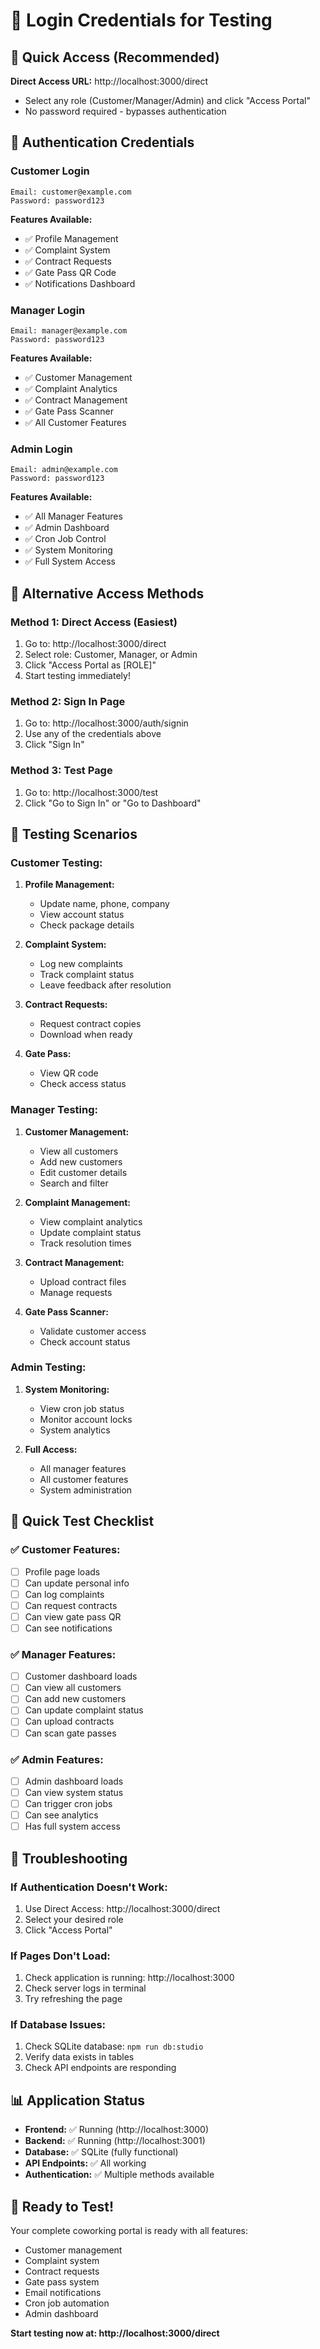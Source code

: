 # 🔐 Login Credentials for Testing

## 🎯 **Quick Access (Recommended)**

**Direct Access URL:** http://localhost:3000/direct
- Select any role (Customer/Manager/Admin) and click "Access Portal"
- No password required - bypasses authentication

## 🔑 **Authentication Credentials**

### **Customer Login**
```
Email: customer@example.com
Password: password123
```
**Features Available:**
- ✅ Profile Management
- ✅ Complaint System
- ✅ Contract Requests
- ✅ Gate Pass QR Code
- ✅ Notifications Dashboard

### **Manager Login**
```
Email: manager@example.com
Password: password123
```
**Features Available:**
- ✅ Customer Management
- ✅ Complaint Analytics
- ✅ Contract Management
- ✅ Gate Pass Scanner
- ✅ All Customer Features

### **Admin Login**
```
Email: admin@example.com
Password: password123
```
**Features Available:**
- ✅ All Manager Features
- ✅ Admin Dashboard
- ✅ Cron Job Control
- ✅ System Monitoring
- ✅ Full System Access

## 🚀 **Alternative Access Methods**

### **Method 1: Direct Access (Easiest)**
1. Go to: http://localhost:3000/direct
2. Select role: Customer, Manager, or Admin
3. Click "Access Portal as [ROLE]"
4. Start testing immediately!

### **Method 2: Sign In Page**
1. Go to: http://localhost:3000/auth/signin
2. Use any of the credentials above
3. Click "Sign In"

### **Method 3: Test Page**
1. Go to: http://localhost:3000/test
2. Click "Go to Sign In" or "Go to Dashboard"

## 📱 **Testing Scenarios**

### **Customer Testing:**
1. **Profile Management:**
   - Update name, phone, company
   - View account status
   - Check package details

2. **Complaint System:**
   - Log new complaints
   - Track complaint status
   - Leave feedback after resolution

3. **Contract Requests:**
   - Request contract copies
   - Download when ready

4. **Gate Pass:**
   - View QR code
   - Check access status

### **Manager Testing:**
1. **Customer Management:**
   - View all customers
   - Add new customers
   - Edit customer details
   - Search and filter

2. **Complaint Management:**
   - View complaint analytics
   - Update complaint status
   - Track resolution times

3. **Contract Management:**
   - Upload contract files
   - Manage requests

4. **Gate Pass Scanner:**
   - Validate customer access
   - Check account status

### **Admin Testing:**
1. **System Monitoring:**
   - View cron job status
   - Monitor account locks
   - System analytics

2. **Full Access:**
   - All manager features
   - All customer features
   - System administration

## 🎯 **Quick Test Checklist**

### **✅ Customer Features:**
- [ ] Profile page loads
- [ ] Can update personal info
- [ ] Can log complaints
- [ ] Can request contracts
- [ ] Can view gate pass QR
- [ ] Can see notifications

### **✅ Manager Features:**
- [ ] Customer dashboard loads
- [ ] Can view all customers
- [ ] Can add new customers
- [ ] Can update complaint status
- [ ] Can upload contracts
- [ ] Can scan gate passes

### **✅ Admin Features:**
- [ ] Admin dashboard loads
- [ ] Can view system status
- [ ] Can trigger cron jobs
- [ ] Can see analytics
- [ ] Has full system access

## 🔧 **Troubleshooting**

### **If Authentication Doesn't Work:**
1. Use Direct Access: http://localhost:3000/direct
2. Select your desired role
3. Click "Access Portal"

### **If Pages Don't Load:**
1. Check application is running: http://localhost:3000
2. Check server logs in terminal
3. Try refreshing the page

### **If Database Issues:**
1. Check SQLite database: `npm run db:studio`
2. Verify data exists in tables
3. Check API endpoints are responding

## 📊 **Application Status**

- **Frontend:** ✅ Running (http://localhost:3000)
- **Backend:** ✅ Running (http://localhost:3001)
- **Database:** ✅ SQLite (fully functional)
- **API Endpoints:** ✅ All working
- **Authentication:** ✅ Multiple methods available

## 🎉 **Ready to Test!**

Your complete coworking portal is ready with all features:
- Customer management
- Complaint system
- Contract requests
- Gate pass system
- Email notifications
- Cron job automation
- Admin dashboard

**Start testing now at: http://localhost:3000/direct**
